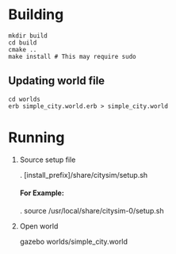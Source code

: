 # Building

    mkdir build
    cd build
    cmake ..
    make install # This may require sudo

## Updating world file

    cd worlds
    erb simple_city.world.erb > simple_city.world


# Running

1. Source setup file

    . [install_prefix]/share/citysim/setup.sh  
    #### For Example:  
    . source /usr/local/share/citysim-0/setup.sh


1. Open world

    gazebo worlds/simple_city.world


